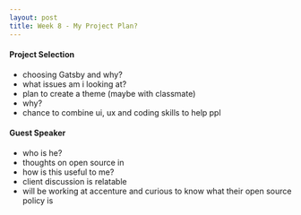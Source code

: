 ```yaml
---
layout: post
title: Week 8 - My Project Plan?
---
```



#### Project Selection
- choosing Gatsby and why?
- what issues am i looking at? 
- plan to create a theme (maybe with classmate)
- why?
- chance to combine ui, ux and coding skills to help ppl



#### Guest Speaker
- who is he?
- thoughts on open source in
- how is this useful to me?
- client discussion is relatable
- will be working at accenture and curious to know what their open source policy is
